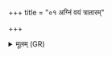 +++
title = "०१ अग्निं वयं त्रातारम्"

+++
<details><summary>मूलम् (GR)</summary>

अग्निं वयं त्रातारं यजामहे  
मेनिहनं वलगहनम् ।  
जुषाणो अग्निर् आज्यस्य  
मेनिहा वलगहा  
त्राता त्रायतां स्वाहा ॥
</details>